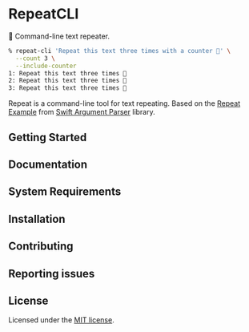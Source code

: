 # RepeatCLI

📃 Command-line text repeater.

```zsh
% repeat-cli 'Repeat this text three times with a counter 🦄' \
  --count 3 \
  --include-counter
1: Repeat this text three times 🦄
2: Repeat this text three times 🦄
3: Repeat this text three times 🦄
```

Repeat is a command-line tool for text repeating. Based on the [Repeat Example](https://github.com/apple/swift-argument-parser/blob/doc-generation/Examples/repeat/Repeat.swift) from [Swift Argument Parser](https://github.com/apple/swift-argument-parser) library.

## Getting Started

## Documentation

## System Requirements

## Installation

## Contributing

## Reporting issues

## License

Licensed under the [MIT license](LICENSE).
